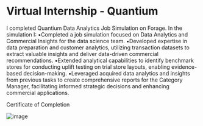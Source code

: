 # Virtual Internship - Quantium

I completed Quantium Data Analytics Job Simulation on Forage. In the simulation I:
▪️Completed a job simulation focused on Data Analytics and Commercial Insights for the data science team.
▪️Developed expertise in data preparation and customer analytics, utilizing transaction datasets to extract valuable insights and deliver data-driven commercial recommendations.
▪️Extended analytical capabilities to identify benchmark stores for conducting uplift testing on trial store layouts, enabling evidence-based decision-making.
▪️Leveraged acquired data analytics and insights from previous tasks to create comprehensive reports for the Category Manager, facilitating informed strategic decisions and enhancing commercial applications.

Certificate of Completion

![image](https://github.com/user-attachments/assets/6c6b4b46-938d-4946-813a-6a668ac30197)
